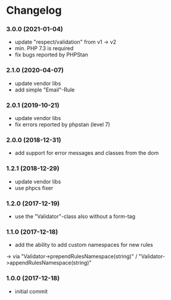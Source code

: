 # Changelog

### 3.0.0 (2021-01-04)
- update "respect/validation" from v1 -> v2
- min. PHP 7.3 is required
- fix bugs reported by PHPStan

### 2.1.0 (2020-04-07)
- update vendor libs
- add simple "Email"-Rule

### 2.0.1 (2019-10-21)
- update vendor libs
- fix errors reported by phpstan (level 7)

### 2.0.0 (2018-12-31)
- add support for error messages and classes from the dom

### 1.2.1 (2018-12-29)
- update vendor libs
- use phpcs fixer

### 1.2.0 (2017-12-19)
- use the "Validator"-class also without a form-tag

### 1.1.0 (2017-12-18)
- add the ability to add custom namespaces for new rules

-> via "Validator->prependRulesNamespace(string)" / "Validator->appendRulesNamespace(string)"

### 1.0.0 (2017-12-18)
- initial commit
